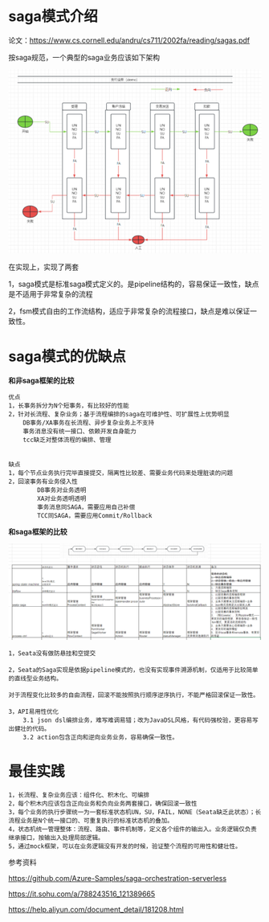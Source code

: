 # saga模式介绍

论文：https://www.cs.cornell.edu/andru/cs711/2002fa/reading/sagas.pdf


按saga规范，一个典型的saga业务应该如下架构

![img.png](saga架构.png)


在实现上，实现了两套

1，saga模式是标准saga模式定义的。是pipeline结构的，容易保证一致性，缺点是不适用于非常复杂的流程

2，fsm模式自由的工作流结构，适应于非常复杂的流程接口，缺点是难以保证一致性。

# saga模式的优缺点

**和非saga框架的比较**

    优点
    1，长事务拆分为N个短事务，有比较好的性能 
    2，针对长流程、复杂业务；基于流程编排的saga在可维护性、可扩展性上优势明显
        DB事务/XA事务在长流程、异步复杂业务上不支持
        事务消息没有统一接口、依赖开发自身能力
        tcc缺乏对整体流程的编排、管理


    缺点
    1，每个节点业务执行完毕直接提交，隔离性比较差、需要业务代码来处理脏读的问题
    2，回滚事务有业务侵入性
            DB事务对业务透明
            XA对业务透明透明
            事务消息同SAGA，需要应用自己补偿
            TCC同SAGA，需要应用Commit/Rollback



**和saga框架的比较**

![img_1.png](sagaidff.png)

     
    1，Seata没有做防悬挂和空提交
    
    2，Seata的Saga实现是依据pipeline模式的，也没有实现事件溯源机制，仅适用于比较简单的直线型业务结构。
     
    对于流程变化比较多的自由流程，回滚不能按照执行顺序逆序执行，不能严格回滚保证一致性。
    
    3，API易用性优化
        3.1 json dsl编排业务，难写难调易错；改为JavaDSL风格，有代码强校验，更容易写出健壮的代码。
        3.2 action包含正向和逆向业务业务，容易确保一致性。
     



 
# 最佳实践

     
    1，长流程、复杂业务应该：组件化、积木化、可编排
    2，每个积木内应该包含正向业务和负向业务两套接口，确保回滚一致性
    3，每个业务的执行步骤统一为一套标准状态机UN，SU，FAIL，NONE（Seata缺乏此状态）；长流程业务是N个统一接口的、可重复执行的标准状态机的叠加。
    4，状态机统一管理整体：流程、路由、事件机制等，定义各个组件的输出入。业务逻辑仅负责继承接口，按输出入处理局部逻辑。
    5，通过mock框架，可以在业务逻辑没有开发的时候，验证整个流程的可用性和健壮性。




参考资料

https://github.com/Azure-Samples/saga-orchestration-serverless

https://it.sohu.com/a/788243516_121389665

https://help.aliyun.com/document_detail/181208.html